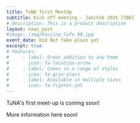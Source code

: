 ```yaml
---
title: TuNA first MeetUp
subtitle: Kick off meeting - Jan/Feb 2025 [TBD]
# description: This is a product description
layout: news_post
#image: /img/Koujina_Cafe_00.jpg
event_date: Did Not take place yet
excerpt: true
# features:
#     - label: Great addition to any home
#       icon: fa-location-arrow
#     - label: Comes in a range of styles
#       icon: fa-grin-stars
#     - label: Available in multiple sizes
#       icon: fa-fighter-jet
---
```


TuNA's first meet-up is coming soon! 

More information here soon! 
